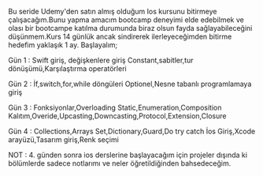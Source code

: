 Bu seride Udemy'den satın almış olduğum Ios kursunu bitirmeye çalışacağım.Bunu yapma amacım bootcamp deneyimi elde edebilmek ve olası bir bootcampe katılma durumunda biraz
olsun fayda sağlayabileceğini düşünmem.Kurs 14 günlük ancak sindirerek ilerleyeceğimden bitirme hedefim yaklaşık 1 ay. Başlayalım;

Gün 1 : Swift giriş, değişkenlere giriş
        Constant,sabitler,tur dönüşümü,Karşılaştırma operatörleri

Gün 2 : İf,switch,for,while döngüleri
        Optionel,Nesne tabanlı programlamaya giriş


Gün 3 : Fonksiyonlar,Overloading
        Static,Enumeration,Composition
        Kalıtım,Overide,Upcasting,Downcasting,Protocol,Extension,Closure


Gün 4 : Collections,Arrays
        Set,Dictionary,Guard,Do try catch
        İos Giriş,Xcode arayüzü,Tasarım giriş,Renk seçimi
        


















NOT : 4. günden sonra ios derslerine başlayacağım için projeler dışında ki bölümlerde sadece notlarımı ve neler öğretildiğinden bahsedeceğim.
